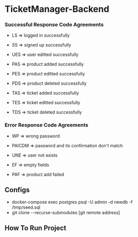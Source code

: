 # TicketManager-Backend

### Successful Response Code Agreements

+ LS => logged in successfully
+ SS => signed up successfully

+ UES => user editted successfully

+ PAS => product added successfully
+ PES => product editted successfully
+ PDS => product deleted successfully

+ TAS => ticket added successfully
+ TES => ticket editted successfully
+ TDS => ticket deleted successfully

### Error Response Code Agreements

+ WP => wrong password
+ PAICDM => password and its confirmation don't match

+ UNE => user not exists

+ EF => empty fields

+ PAF => product add failed

## Configs
+ docker-compose exec postgres psql -U admin -d newdb -f /tmp/seed.sql
+ git clone --recurse-submodules [git remote address]

## How To Run Project